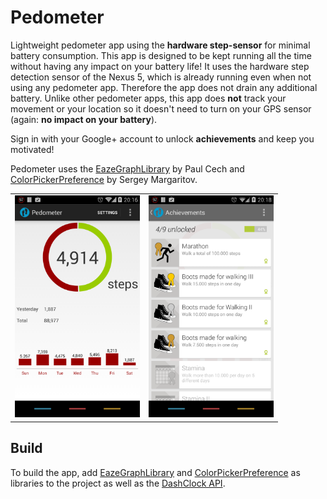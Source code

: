 Pedometer
=========

Lightweight pedometer app using the <b>hardware step-sensor</b> for minimal battery consumption.
This app is designed to be kept running all the time without having any impact on your battery life! It uses the hardware step detection sensor of the Nexus 5, which is already running even when not using any pedometer app. Therefore the app does not drain any additional battery. Unlike other pedometer apps, this app does <b>not</b> track your movement or your location so it doesn't need to turn on your GPS sensor (again: <b>no impact on your battery</b>).

Sign in with your Google+ account to unlock <b>achievements</b> and keep you motivated!



Pedometer uses the [EazeGraphLibrary](https://github.com/blackfizz/EazeGraph "EazeGraphLibrary") by Paul Cech and [ColorPickerPreference](https://github.com/attenzione/android-ColorPickerPreference "android-ColorPickerPreference: Android color picking library") by Sergey Margaritov.


<table sytle="border: 0px;">
<tr>
<td><img width="200px" src="screenshot1.png" /></td>
<td><img width="200px" src="screenshot2.png" /></td>
</tr>
</table>



Build
-----

To build the app, add [EazeGraphLibrary](https://github.com/blackfizz/EazeGraph "EazeGraphLibrary") and [ColorPickerPreference](https://github.com/attenzione/android-ColorPickerPreference "android-ColorPickerPreference: Android color picking library") as libraries to the project as well as the [DashClock API](https://code.google.com/p/dashclock/downloads/list "DashClock Lock screen clock widget for Android 4.2+").

